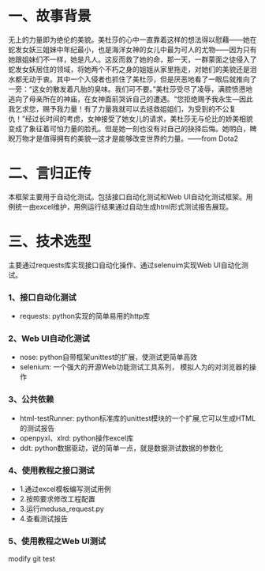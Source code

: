 # 一、故事背景
无上的力量即为绝伦的美貌。美杜莎的心中一直靠着这样的想法得以慰藉——她在蛇发女妖三姐妹中年纪最小，也是海洋女神的女儿中最为可人的尤物——因为只有她跟姐妹们不一样，她是凡人。这反而救了她的命，那一天，一群蒙面之徒侵入了蛇发女妖居住的领域，将她两个不朽之身的姐姐从家里拖走，对她们的美貌还是泪水都无动于衷。其中一个入侵者也抓住了美杜莎，但是厌恶地看了一眼后就推向了一旁：“这女的散发着凡胎的臭味。我们可不要。”美杜莎受尽了凌辱，满腔愤懑地逃向了母亲所在的神庙，在女神面前哭诉自己的遭遇。“您拒绝赐予我永生—因此我乞求您，赐予我力量！有了力量我就可以去拯救姐姐们，为受到的不公复仇！”经过长时间的考虑，女神接受了她女儿的请求，美杜莎无与伦比的娇美相貌变成了象征着可怕力量的脸孔。但是她一刻也没有对自己的抉择后悔。她明白，睥睨万物才是值得拥有的美貌—这才是能够改变世界的力量。——from Dota2
# 二、言归正传
本框架主要用于自动化测试。包括接口自动化测试和Web UI自动化测试框架。用例统一由excel维护，用例运行结果通过自动生成html形式测试报告展现。
# 三、技术选型
主要通过requests库实现接口自动化操作、通过selenuim实现Web UI自动化测试。
### 1、接口自动化测试
- requests: python实现的简单易用的http库
### 2、Web UI自动化测试
- nose: python自带框架unittest的扩展，使测试更简单高效
- selenium: 一个强大的开源Web功能测试工具系列， 模拟人为的对浏览器的操作
### 3、公共依赖
- html-testRunner: python标准库的unittest模块的一个扩展,它可以生成HTML的测试报告
- openpyxl、xlrd: python操作excel库
- ddt: python数据驱动，说的简单一点，就是数据测试数据的参数化
### 4、使用教程之接口测试
- 1.通过excel模板编写测试用例
- 2.按照要求修改工程配置
- 3.运行medusa_request.py
- 4.查看测试报告
### 5、使用教程之Web UI测试
modify git test